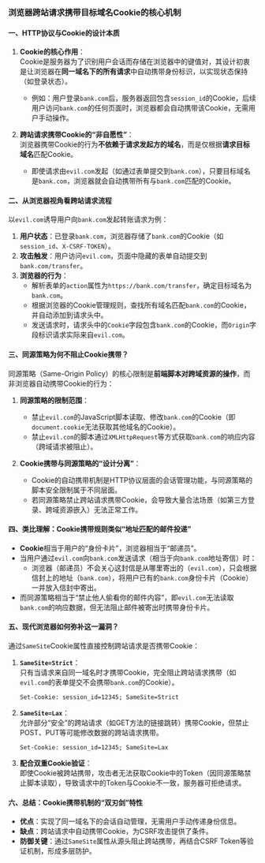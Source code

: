 ### 浏览器跨站请求携带目标域名Cookie的核心机制

#### 一、HTTP协议与Cookie的设计本质

1. **Cookie的核心作用**：  
   Cookie是服务器为了识别用户会话而存储在浏览器中的键值对，其设计初衷是让浏览器在**同一域名下的所有请求**中自动携带身份标识，以实现状态保持（如登录状态）。

   - 例如：用户登录`bank.com`后，服务器返回包含`session_id`的Cookie，后续用户访问`bank.com`的任何页面时，浏览器都会自动携带该Cookie，无需用户手动操作。

2. **跨站请求携带Cookie的“非自愿性”**：  
   浏览器携带Cookie的行为**不依赖于请求发起方的域名**，而是仅根据**请求目标域名**匹配Cookie。
   - 即使请求由`evil.com`发起（如通过表单提交到`bank.com`），只要目标域名是`bank.com`，浏览器就会自动携带所有与`bank.com`匹配的Cookie。

#### 二、从浏览器视角看跨站请求流程

以`evil.com`诱导用户向`bank.com`发起转账请求为例：

1. **用户状态**：已登录`bank.com`，浏览器存储了`bank.com`的Cookie（如`session_id`、`X-CSRF-TOKEN`）。
2. **攻击触发**：用户访问`evil.com`，页面中隐藏的表单自动提交到`bank.com/transfer`。
3. **浏览器的行为**：
   - 解析表单的`action`属性为`https://bank.com/transfer`，确定目标域名为`bank.com`。
   - 根据浏览器的Cookie管理规则，查找所有域名匹配`bank.com`的Cookie，并自动添加到请求头中。
   - 发送请求时，请求头中的`Cookie`字段包含`bank.com`的Cookie，而`Origin`字段标识请求实际来自`evil.com`。

#### 三、同源策略为何不阻止Cookie携带？

同源策略（Same-Origin Policy）的核心限制是**前端脚本对跨域资源的操作**，而非浏览器自动携带Cookie的行为：

1. **同源策略的限制范围**：

   - 禁止`evil.com`的JavaScript脚本读取、修改`bank.com`的Cookie（即`document.cookie`无法获取其他域名的Cookie）。
   - 禁止`evil.com`的脚本通过`XMLHttpRequest`等方式获取`bank.com`的响应内容（跨域请求被阻止）。

2. **Cookie携带与同源策略的“设计分离”**：
   - Cookie的自动携带机制是HTTP协议层面的会话管理功能，与同源策略的脚本安全限制属于不同层面。
   - 若同源策略禁止跨站请求携带Cookie，会导致大量合法场景（如第三方登录、跨域资源嵌入）无法正常工作。

#### 四、类比理解：Cookie携带规则类似“地址匹配的邮件投递”

- **Cookie**相当于用户的“身份卡片”，浏览器相当于“邮递员”。
- 当用户通过`evil.com`向`bank.com`发送请求（相当于向`bank.com`地址寄信）时：
  - 浏览器（邮递员）不会关心这封信是从哪里寄出的（`evil.com`），只会根据信封上的地址（`bank.com`），将用户已有的`bank.com`身份卡片（Cookie）一并放入信封中寄出。
- 而同源策略相当于“禁止他人偷看你的邮件内容”，即`evil.com`无法读取`bank.com`的响应数据，但无法阻止邮件被寄出时携带身份卡片。

#### 五、现代浏览器如何弥补这一漏洞？

通过`SameSite`Cookie属性直接控制跨站请求是否携带Cookie：

1. **`SameSite=Strict`**：  
   只有当请求来自同一域名时才携带Cookie，完全阻止跨站请求携带（如`evil.com`的表单提交不会携带`bank.com`的Cookie）。

   ```http
   Set-Cookie: session_id=12345; SameSite=Strict
   ```

2. **`SameSite=Lax`**：  
   允许部分“安全”的跨站请求（如GET方法的链接跳转）携带Cookie，但禁止POST、PUT等可能修改数据的跨站请求携带。

   ```http
   Set-Cookie: session_id=12345; SameSite=Lax
   ```

3. **配合双重Cookie验证**：  
   即使Cookie被跨站携带，攻击者无法获取Cookie中的Token（因同源策略禁止脚本读取），导致请求中的Token与Cookie不一致，服务器可拒绝请求。

#### 六、总结：Cookie携带机制的“双刃剑”特性

- **优点**：实现了同一域名下的会话自动管理，无需用户手动传递身份信息。
- **缺点**：跨站请求中自动携带Cookie，为CSRF攻击提供了条件。
- **防御关键**：通过`SameSite`属性从源头阻止跨站携带，再结合CSRF Token等验证机制，形成多层防护。
